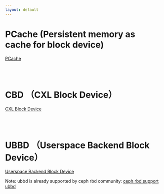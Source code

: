 ```yaml
---
layout: default
---
```


# PCache (Persistent memory as cache for block device)
[PCache](pcache/pcache.md)

<br><br>

# CBD （CXL Block Device）
[CXL Block Device](cbd/cbd.html)

<br><br>

# UBBD （Userspace Backend Block Device）
[Userspace Backend Block Device](/ubbd/ubbd.md)

Note: ubbd is already supported by ceph rbd community:
[ceph rbd support ubbd](https://github.com/ceph/ceph/pull/50341)
